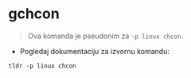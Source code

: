 # gchcon

> Ova komanda je pseudonim za `-p linux chcon`.

- Pogledaj dokumentaciju za izvornu komandu:

`tldr -p linux chcon`
